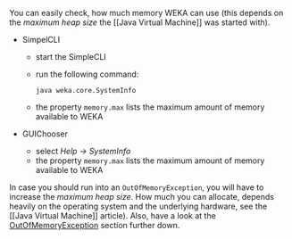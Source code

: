 You can easily check, how much memory WEKA can use (this depends on the *maximum heap size* the [[Java Virtual Machine]] was started with).

* SimpelCLI

    * start the SimpleCLI
    * run the following command:

        `java weka.core.SystemInfo`
        
    * the property `memory.max` lists the maximum amount of memory available to WEKA

* GUIChooser


    * select *Help -> SystemInfo*
    * the property `memory.max` lists the maximum amount of memory available to WEKA

In case you should run into an `OutOfMemoryException`, you will have to increase the *maximum heap size*. How much you can allocate, depends heavily on the operating system and the underlying hardware, see the [[Java Virtual Machine]] article). Also, have a look at the [OutOfMemoryException](OutOfMemoryException.md) section further down.
